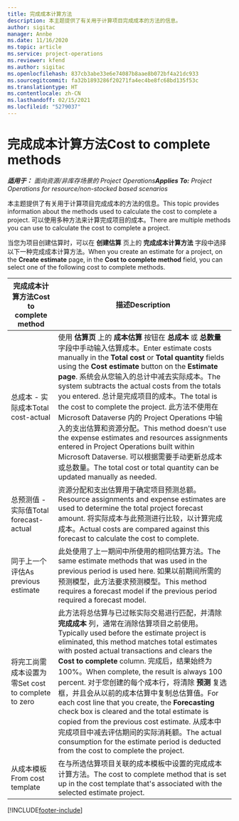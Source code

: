 ```yaml
---
title: 完成成本计算方法
description: 本主题提供了有关用于计算项目完成成本的方法的信息。
author: sigitac
manager: Annbe
ms.date: 11/16/2020
ms.topic: article
ms.service: project-operations
ms.reviewer: kfend
ms.author: sigitac
ms.openlocfilehash: 837cb3abe33e6e74087b8aae8b072bf4a21dc933
ms.sourcegitcommit: fa32b1893286f20271fa4ec4be8fc68bd135f53c
ms.translationtype: HT
ms.contentlocale: zh-CN
ms.lasthandoff: 02/15/2021
ms.locfileid: "5279037"
---
```

# <a name="cost-to-complete-methods"></a><span data-ttu-id="eb4ad-103">完成成本计算方法</span><span class="sxs-lookup"><span data-stu-id="eb4ad-103">Cost to complete methods</span></span>

<span data-ttu-id="eb4ad-104">_**适用于：** 面向资源/非库存场景的 Project Operations_</span><span class="sxs-lookup"><span data-stu-id="eb4ad-104">_**Applies To:** Project Operations for resource/non-stocked based scenarios_</span></span>

<span data-ttu-id="eb4ad-105">本主题提供了有关用于计算项目完成成本的方法的信息。</span><span class="sxs-lookup"><span data-stu-id="eb4ad-105">This topic provides information about the methods used to calculate the cost to complete a project.</span></span> <span data-ttu-id="eb4ad-106">可以使用多种方法来计算完成项目的成本。</span><span class="sxs-lookup"><span data-stu-id="eb4ad-106">There are multiple methods you can use to calculate the cost to complete a project.</span></span> 

<span data-ttu-id="eb4ad-107">当您为项目创建估算时，可以在 **创建估算** 页上的 **完成成本计算方法** 字段中选择以下一种完成成本计算方法。</span><span class="sxs-lookup"><span data-stu-id="eb4ad-107">When you create an estimate for a project, on the **Create estimate** page, in the **Cost to complete method** field, you can select one of the following cost to complete methods.</span></span>

| <span data-ttu-id="eb4ad-108">完成成本计算方法</span><span class="sxs-lookup"><span data-stu-id="eb4ad-108">Cost to complete method</span></span>    | <span data-ttu-id="eb4ad-109">描述</span><span class="sxs-lookup"><span data-stu-id="eb4ad-109">Description</span></span>                                                                                                                                                                                                                                                                                                                                                                                                                                                                                        |
|------------------------------|----------------------------------------------------------------------------------------------------------------------------------------------------------------------------------------------------------------------------------------------------------------------------------------------------------------------------------------------------------------------------------------------------------------------------------------------------------------------------------------------------|
| <span data-ttu-id="eb4ad-110">总成本 - 实际成本</span><span class="sxs-lookup"><span data-stu-id="eb4ad-110">Total cost-actual</span></span>            | <span data-ttu-id="eb4ad-111">使用 **估算页** 上的 **成本估算** 按钮在 **总成本** 或 **总数量** 字段中手动输入估算成本。</span><span class="sxs-lookup"><span data-stu-id="eb4ad-111">Enter estimate costs manually in the **Total cost** or **Total quantity** fields using the **Cost estimate** button on the **Estimate page**.</span></span> <span data-ttu-id="eb4ad-112">系统会从您输入的总计中减去实际成本。</span><span class="sxs-lookup"><span data-stu-id="eb4ad-112">The system subtracts the actual costs from the totals you entered.</span></span> <span data-ttu-id="eb4ad-113">总计是完成项目的成本。</span><span class="sxs-lookup"><span data-stu-id="eb4ad-113">The total is the cost to complete the project.</span></span> <span data-ttu-id="eb4ad-114">此方法不使用在 Microsoft Dataverse 内的 Project Operations 中输入的支出估算和资源分配。</span><span class="sxs-lookup"><span data-stu-id="eb4ad-114">This method doesn't use the expense estimates and resources assignments entered in Project Operations built within Microsoft Dataverse.</span></span> <span data-ttu-id="eb4ad-115">可以根据需要手动更新总成本或总数量。</span><span class="sxs-lookup"><span data-stu-id="eb4ad-115">The total cost or total quantity can be updated manually as needed.</span></span>  |
| <span data-ttu-id="eb4ad-116">总预测值 - 实际值</span><span class="sxs-lookup"><span data-stu-id="eb4ad-116">Total forecast-actual</span></span>        | <span data-ttu-id="eb4ad-117">资源分配和支出估算用于确定项目预测总额。</span><span class="sxs-lookup"><span data-stu-id="eb4ad-117">Resource assignments and expense estimates are used to determine the total project forecast amount.</span></span> <span data-ttu-id="eb4ad-118">将实际成本与此预测进行比较，以计算完成成本。</span><span class="sxs-lookup"><span data-stu-id="eb4ad-118">Actual costs are compared against this forecast to calculate the cost to complete.</span></span>                                                                                                                                                                                                                                                                          |
| <span data-ttu-id="eb4ad-119">同于上一个评估</span><span class="sxs-lookup"><span data-stu-id="eb4ad-119">As previous estimate</span></span>         | <span data-ttu-id="eb4ad-120">此处使用了上一期间中所使用的相同估算方法。</span><span class="sxs-lookup"><span data-stu-id="eb4ad-120">The same estimate methods that was used in the previous period is used here.</span></span> <span data-ttu-id="eb4ad-121">如果以前期间所需的预测模型，此方法要求预测模型。</span><span class="sxs-lookup"><span data-stu-id="eb4ad-121">This method requires a forecast model if the previous period required a forecast model.</span></span>                                                                                                                                                                                                                                                                                                                           |
| <span data-ttu-id="eb4ad-122">将完工尚需成本设置为零</span><span class="sxs-lookup"><span data-stu-id="eb4ad-122">Set cost to complete to zero</span></span> | <span data-ttu-id="eb4ad-123">此方法将总估算与已过帐实际交易进行匹配，并清除 **完成成本** 列，通常在消除估算项目之前使用。</span><span class="sxs-lookup"><span data-stu-id="eb4ad-123">Typically used before the estimate project is eliminated, this method matches total estimates with posted actual transactions and clears the **Cost to complete** column.</span></span> <span data-ttu-id="eb4ad-124">完成后，结果始终为 100%。</span><span class="sxs-lookup"><span data-stu-id="eb4ad-124">When complete, the result is always 100 percent.</span></span> <span data-ttu-id="eb4ad-125">对于您创建的每个成本行，将清除 **预测** 复选框，并且会从以前的成本估算中复制总估算值。</span><span class="sxs-lookup"><span data-stu-id="eb4ad-125">For each cost line that you create, the **Forecasting** check box is cleared and the total estimate is copied from the previous cost estimate.</span></span> <span data-ttu-id="eb4ad-126">从成本中完成项目中减去评估期间的实际消耗额。</span><span class="sxs-lookup"><span data-stu-id="eb4ad-126">The actual consumption for the estimate period is deducted from the cost to complete the project.</span></span>              |
| <span data-ttu-id="eb4ad-127">从成本模板</span><span class="sxs-lookup"><span data-stu-id="eb4ad-127">From cost template</span></span>           | <span data-ttu-id="eb4ad-128">在与所选估算项目关联的成本模板中设置的完成成本计算方法。</span><span class="sxs-lookup"><span data-stu-id="eb4ad-128">The cost to complete method that is set up in the cost template that's associated with the selected estimate project.</span></span>                                                                                                                                                                                                                                                                                                                                                                          |


[!INCLUDE[footer-include](../includes/footer-banner.md)]